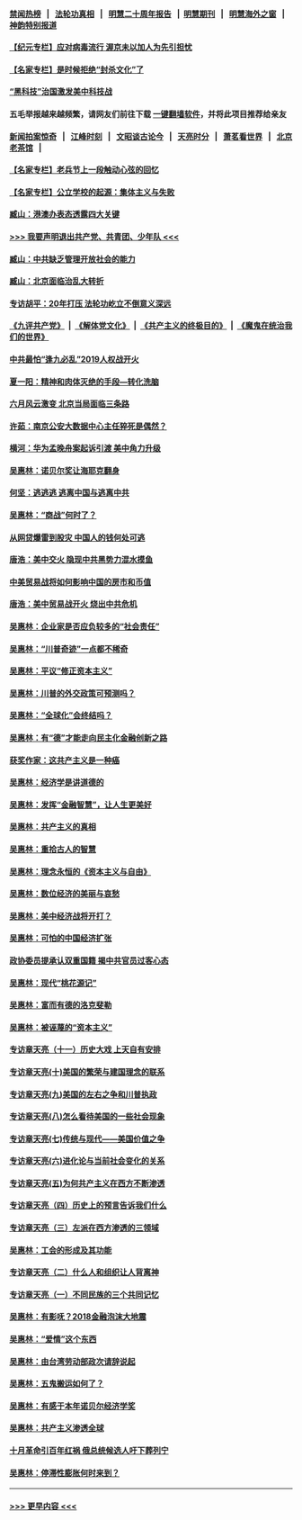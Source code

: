 #### [禁闻热榜](热点新闻.md?=0)  &nbsp;&nbsp;|&nbsp;&nbsp; [法轮功真相](https://github.com/gfw-breaker/truth/blob/master/README.md?=0) &nbsp;&nbsp;|&nbsp;&nbsp; [明慧二十周年报告](https://github.com/gfw-breaker/mh-reports/blob/master/README.md?=0) &nbsp;&nbsp;|&nbsp;&nbsp;[明慧期刊](https://github.com/gfw-breaker/mh-qikan) &nbsp;&nbsp;|&nbsp;&nbsp; [明慧海外之窗](https://github.com/gfw-breaker/mh-news/blob/master/README.md?=0) &nbsp;&nbsp;|&nbsp;&nbsp; [神韵特别报道](https://github.com/gfw-breaker/mh-news/blob/master/shenyun.md?=0)
#### [【纪元专栏】应对病毒流行 渥京未以加人为先引担忧](../pages/nsc423/n11875714.md?t=03031502) 
#### [【名家专栏】是时候拒绝“封杀文化”了](../pages/nsc423/n11814093.md?t=03031502) 
#### [“黑科技”治国激发美中科技战](../pages/nsc423/n11638056.md?t=03031502) 
#### 五毛举报越来越频繁，请网友们前往下载 [一键翻墙软件](https://github.com/gfw-breaker/ssr-accounts)，并将此项目推荐给亲友
#### [新闻拍案惊奇](https://github.com/gfw-breaker/banned-news/blob/master/pages/link4.md) &nbsp;&nbsp;|&nbsp;&nbsp; [江峰时刻](https://github.com/gfw-breaker/banned-news/blob/master/pages/link4.md) &nbsp;&nbsp;|&nbsp;&nbsp; [文昭谈古论今](https://github.com/gfw-breaker/banned-news/blob/master/pages/link4.md) &nbsp;&nbsp;|&nbsp;&nbsp; [天亮时分](https://github.com/gfw-breaker/banned-news/blob/master/pages/link4.md) &nbsp;&nbsp;|&nbsp;&nbsp; [萧茗看世界](https://github.com/gfw-breaker/banned-news/blob/master/pages/link4.md) &nbsp;&nbsp;|&nbsp;&nbsp; [北京老茶馆](https://github.com/gfw-breaker/banned-news/blob/master/pages/link4.md) &nbsp;&nbsp;|&nbsp;&nbsp; 
#### [【名家专栏】老兵节上一段触动心弦的回忆](../pages/nsc423/n11646016.md?t=03031502) 
#### [【名家专栏】公立学校的起源：集体主义与失败](../pages/nsc423/n11601833.md?t=03031502) 
#### [臧山：港澳办表态透露四大关键](../pages/nsc423/n11421628.md?t=03031502) 
#### [>>> 我要声明退出共产党、共青团、少年队 <<<](https://github.com/begood0513/goodnews/blob/master/quit/letter.md) 
#### [臧山：中共缺乏管理开放社会的能力](../pages/nsc423/n11407457.md?t=03031502) 
#### [臧山：北京面临治乱大转折](../pages/nsc423/n11406895.md?t=03031502) 
#### [专访胡平：20年打压 法轮功屹立不倒意义深远](../pages/nsc423/n11398800.md?t=03031502) 
#### [《九评共产党》](https://github.com/begood0513/9ping.md/blob/master/README.md) &nbsp;|&nbsp; [《解体党文化》](../../../../jtdwh.md/blob/master/README.md)  &nbsp;|&nbsp; [《共产主义的终极目的》](../../../../gczydzjmd.md/blob/master/README.md) &nbsp;|&nbsp; [《魔鬼在统治我们的世界》](../../../../mgztzwmdsj.md/blob/master/README.md) 
#### [中共最怕“逢九必乱”2019人权战开火](../pages/nsc423/n11385248.md?t=03031502) 
#### [夏一阳：精神和肉体灭绝的手段—转化洗脑](../pages/nsc423/n11368250.md?t=03031502) 
#### [六月风云激变 北京当局面临三条路](../pages/nsc423/n11313668.md?t=03031502) 
#### [许茹：南京公安大数据中心主任猝死是偶然？](../pages/nsc423/n11064744.md?t=03031502) 
#### [横河：华为孟晚舟案起诉引渡 美中角力升级](../pages/nsc423/n11027230.md?t=03031502) 
#### [吴惠林：诺贝尔奖让海耶克翻身](../pages/nsc423/n10890049.md?t=03031502) 
#### [何坚：逃逃逃 逃离中国与逃离中共](../pages/nsc423/n10592891.md?t=03031502) 
#### [吴惠林：“商战”何时了？](../pages/nsc423/n10573558.md?t=03031502) 
#### [从网贷爆雷到股灾 中国人的钱何处可逃](../pages/nsc423/n10572800.md?t=03031502) 
#### [唐浩：美中交火 隐现中共黑势力混水摸鱼](../pages/nsc423/n10544040.md?t=03031502) 
#### [中美贸易战将如何影响中国的房市和币值](../pages/nsc423/n10543697.md?t=03031502) 
#### [唐浩：美中贸易战开火 烧出中共危机](../pages/nsc423/n10540126.md?t=03031502) 
#### [吴惠林：企业家是否应负较多的“社会责任”](../pages/nsc423/n10535022.md?t=03031502) 
#### [吴惠林：“川普奇迹”一点都不稀奇](../pages/nsc423/n10512808.md?t=03031502) 
#### [吴惠林：平议“修正资本主义”](../pages/nsc423/n10495724.md?t=03031502) 
#### [吴惠林：川普的外交政策可预测吗？](../pages/nsc423/n10462387.md?t=03031502) 
#### [吴惠林：“全球化”会终结吗？](../pages/nsc423/n10452838.md?t=03031502) 
#### [吴惠林：有“德”才能走向民主化金融创新之路](../pages/nsc423/n10432292.md?t=03031502) 
#### [获奖作家：这共产主义是一种癌](../pages/nsc423/n10431541.md?t=03031502) 
#### [吴惠林：经济学是讲道德的](../pages/nsc423/n10398014.md?t=03031502) 
#### [吴惠林：发挥“金融智慧”，让人生更美好](../pages/nsc423/n10375019.md?t=03031502) 
#### [吴惠林：共产主义的真相](../pages/nsc423/n10351394.md?t=03031502) 
#### [吴惠林：重拾古人的智慧](../pages/nsc423/n10337691.md?t=03031502) 
#### [吴惠林：理念永恒的《资本主义与自由》](../pages/nsc423/n10316274.md?t=03031502) 
#### [吴惠林：数位经济的美丽与哀愁](../pages/nsc423/n10292946.md?t=03031502) 
#### [吴惠林：美中经济战将开打？](../pages/nsc423/n10258825.md?t=03031502) 
#### [吴惠林：可怕的中国经济扩张](../pages/nsc423/n10219147.md?t=03031502) 
#### [政协委员提承认双重国籍 揭中共官员过客心态](../pages/nsc423/n10208809.md?t=03031502) 
#### [吴惠林：现代“桃花源记”](../pages/nsc423/n10185234.md?t=03031502) 
#### [吴惠林：富而有德的洛克斐勒](../pages/nsc423/n10142264.md?t=03031502) 
#### [吴惠林：被诬蔑的“资本主义”](../pages/nsc423/n10124816.md?t=03031502) 
#### [专访章天亮（十一）历史大戏 上天自有安排](../pages/nsc423/n10094905.md?t=03031502) 
#### [专访章天亮(十)美国的繁荣与建国理念的联系](../pages/nsc423/n10094899.md?t=03031502) 
#### [专访章天亮(九)美国的左右之争和川普执政](../pages/nsc423/n10094889.md?t=03031502) 
#### [专访章天亮(八)怎么看待美国的一些社会现象](../pages/nsc423/n10094857.md?t=03031502) 
#### [专访章天亮(七)传统与现代——美国价值之争](../pages/nsc423/n10093140.md?t=03031502) 
#### [专访章天亮(六)进化论与当前社会变化的关系](../pages/nsc423/n10092036.md?t=03031502) 
#### [专访章天亮(五)为何共产主义在西方不断渗透](../pages/nsc423/n10083620.md?t=03031502) 
#### [专访章天亮（四）历史上的预言告诉我们什么](../pages/nsc423/n10083606.md?t=03031502) 
#### [专访章天亮（三）左派在西方渗透的三领域](../pages/nsc423/n10081115.md?t=03031502) 
#### [吴惠林：工会的形成及其功能](../pages/nsc423/n10080633.md?t=03031502) 
#### [专访章天亮（二）什么人和组织让人背离神](../pages/nsc423/n10076637.md?t=03031502) 
#### [专访章天亮（一）不同民族的三个共同记忆](../pages/nsc423/n10074188.md?t=03031502) 
#### [吴惠林：有影呒？2018金融泡沫大地震](../pages/nsc423/n10040534.md?t=03031502) 
#### [吴惠林：“爱情”这个东西](../pages/nsc423/n10019423.md?t=03031502) 
#### [吴惠林：由台湾劳动部政次请辞说起](../pages/nsc423/n9979679.md?t=03031502) 
#### [吴惠林：五鬼搬运如何了？](../pages/nsc423/n9925338.md?t=03031502) 
#### [吴惠林：有感于本年诺贝尔经济学奖](../pages/nsc423/n9871883.md?t=03031502) 
#### [吴惠林：共产主义渗透全球](../pages/nsc423/n9812748.md?t=03031502) 
#### [十月革命引百年红祸 俄总统候选人吁下葬列宁](../pages/nsc423/n9810182.md?t=03031502) 
#### [吴惠林：停滞性膨胀何时来到？](../pages/nsc423/n9764136.md?t=03031502) 

----
#### [ >>> 更早内容 <<< ](../indexes/nsc423-earlier.md)
